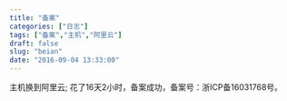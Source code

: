 ```yaml
---
title: "备案"
categories: ["日志"]
tags: ["备案","主机","阿里云"]
draft: false
slug: "beian"
date: "2016-09-04 13:33:00"
---
```


主机换到阿里云;
花了16天2小时，备案成功，备案号：浙ICP备16031768号。
